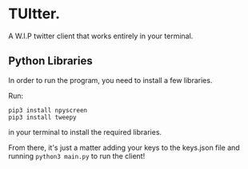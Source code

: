# TUItter.
A W.I.P twitter client that works entirely in your terminal.

## Python Libraries
In order to run the program, you need to install a few libraries. 

Run:
```
pip3 install npyscreen
pip3 install tweepy
```
in your terminal to install the required libraries.

From there, it's just a matter adding your keys to the keys.json file and running ``python3 main.py`` to run the client!
